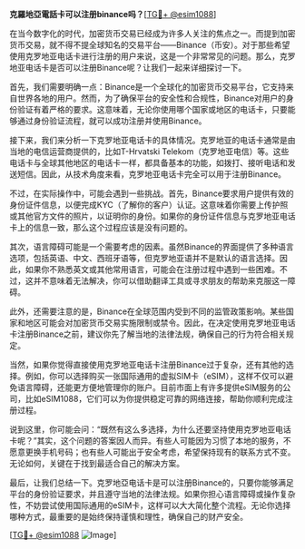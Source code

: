 **克羅地亞電話卡可以注册binance吗？**[[TG💪+ @esim1088](https://t.me/s/esim1088)]

在当今数字化的时代，加密货币交易已经成为许多人关注的焦点之一。而提到加密货币交易，就不得不提全球知名的交易平台——Binance（币安）。对于那些希望使用克罗地亚电话卡进行注册的用户来说，这是一个非常常见的问题。那么，克罗地亚电话卡是否可以注册Binance呢？让我们一起来详细探讨一下。

首先，我们需要明确一点：Binance是一个全球化的加密货币交易平台，它支持来自世界各地的用户。然而，为了确保平台的安全性和合规性，Binance对用户的身份验证有着严格的要求。这意味着，无论你使用哪个国家或地区的电话卡，只要能够通过身份验证流程，就可以成功注册并使用Binance。

接下来，我们来分析一下克罗地亚电话卡的具体情况。克罗地亚的电话卡通常是由当地的电信运营商提供的，比如T-Hrvatski Telekom（克罗地亚电信）等。这些电话卡与全球其他地区的电话卡一样，都具备基本的功能，如拨打、接听电话和发送短信。因此，从技术角度来看，克罗地亚电话卡完全可以用于注册Binance。

不过，在实际操作中，可能会遇到一些挑战。首先，Binance要求用户提供有效的身份证件信息，以便完成KYC（了解你的客户）认证。这意味着你需要上传护照或其他官方文件的照片，以证明你的身份。如果你的身份证件信息与克罗地亚电话卡上的信息一致，那么这个过程应该是没有问题的。

其次，语言障碍可能是一个需要考虑的因素。虽然Binance的界面提供了多种语言选项，包括英语、中文、西班牙语等，但克罗地亚语并不是默认的语言选择。因此，如果你不熟悉英文或其他常用语言，可能会在注册过程中遇到一些困难。不过，这并不意味着无法解决，你可以借助翻译工具或寻求朋友的帮助来克服这一障碍。

此外，还需要注意的是，Binance在全球范围内受到不同的监管政策影响。某些国家和地区可能会对加密货币交易实施限制或禁令。因此，在决定使用克罗地亚电话卡注册Binance之前，建议你先了解当地的法律法规，确保自己的行为符合相关规定。

当然，如果你觉得直接使用克罗地亚电话卡注册Binance过于复杂，还有其他的选择。例如，你可以选择购买一张国际通用的虚拟SIM卡（eSIM），这样不仅可以避免语言障碍，还能更方便地管理你的账户。目前市面上有许多提供eSIM服务的公司，比如eSIM1088，它们可以为你提供稳定可靠的网络连接，帮助你顺利完成注册过程。

说到这里，你可能会问：“既然有这么多选择，为什么还要坚持使用克罗地亚电话卡呢？”其实，这个问题的答案因人而异。有些人可能因为习惯了本地的服务，不愿意更换手机号码；也有些人可能出于安全考虑，希望保持现有的联系方式不变。无论如何，关键在于找到最适合自己的解决方案。

最后，让我们总结一下。克罗地亞电话卡是可以注册Binance的，只要你能够满足平台的身份验证要求，并且遵守当地的法律法规。如果你担心语言障碍或操作复杂性，不妨尝试使用国际通用的eSIM卡，这样可以大大简化整个流程。无论你选择哪种方式，最重要的是始终保持谨慎和理性，确保自己的财产安全。

[[TG💪+ @esim1088](https://t.me/s/esim1088) ![Image](https://i.postimg.cc/4NQfJmqS/Snipaste-2025-05-13-00-14-12.png)]